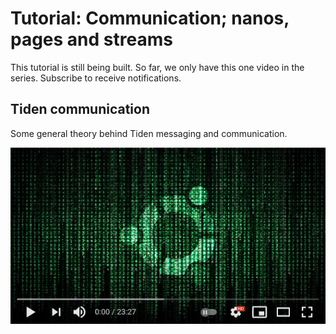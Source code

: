 # Tutorial: Communication; nanos, pages and streams

This tutorial is still being built. So far, we only have this one video in the series. Subscribe to receive notifications.

## Tiden communication

Some general theory behind Tiden messaging and communication.

[![Tiden communication](./thumb.png)](https://www.youtube.com/watch?v=GZcaOJEEJxw)
